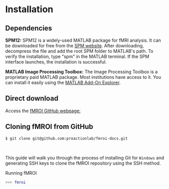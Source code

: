 Installation
============

Dependencies
------------

**SPM12:** SPM12 is a widely-used MATLAB package for fMRI analysis. It can be downloaded for free from the [SPM website](https://www.fil.ion.ucl.ac.uk/spm/software/spm12). After downloading, decompress the file and add the root SPM folder to MATLAB's path. To verify the installation, type "spm" in the MATLAB terminal. If the SPM interface launches, the installation is successful.

**MATLAB Image Processing Toolbox:** The Image Processing Toolbox is a proprietary paid MATLAB package. Most institutions have access to it. You can install it easily using the [MATLAB Add-On Explorer](https://www.mathworks.com/videos/add-on-explorer-106745.html).


Direct download
---------------

Access the [fMROI GitHub webpage:](https://github.com/proactionlab/fmroi)


Cloning fMROI from GitHub
----------------

```console
$ git clone git@github.com:proactionlab/fmroi-docs.git
```

<br>

This guide will walk you through the process of installing Git for `Windows` and generating SSH keys to clone the fMROI repository using the SSH method.

Running fMROI

```matlab
>>> fmroi
```

